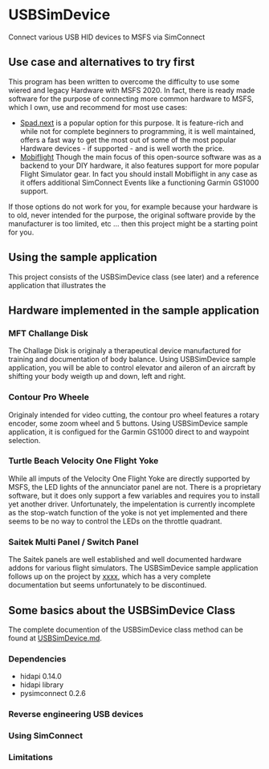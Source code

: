 # USBSimDevice
Connect various USB HID devices to MSFS via SimConnect
## Use case and alternatives to try first
This program has been written to overcome the difficulty to use some wiered and legacy Hardware with MSFS 2020. In fact, there is ready made software for the purpose of connecting more common hardware to MSFS, which I own, use and recommend for most use cases:
- [Spad.next](https://www.spadnext.com/home.html) is a popular option for this purpose. It is feature-rich and while not for complete beginners to programming, it is well maintained, offers a fast way to get the most out of some of the most popular Hardware devices - if supported - and is well worth the price. 
- [Mobiflight](https://www.mobiflight.com/en/index.html) Though the main focus of this open-source software was as a backend to your DIY hardware, it also features support for more popular Flight Simulator gear. In fact you should install Mobiflight in any case as it offers additional SimConnect Events like a functioning Garmin GS1000 support.

If those options do not work for you, for example because your hardware is to old, never intended for the purpose, the original software provide by the manufacturer is too limited, etc ... then this project might be a starting point for you.
## Using the sample application
This project consists of the USBSimDevice class (see later) and a reference application that illustrates the 
## Hardware implemented in the sample application
### MFT Challange Disk
The Challage Disk is originaly a therapeutical device manufactured for training and documentation of body balance. Using USBSimDevice sample application, you will be able to control elevator and aileron of an aircraft by shifting your body weigth up and down, left and right.  
### Contour Pro Wheele
Originaly intended for video cutting, the contour pro wheel features a rotary encoder, some zoom wheel and 5 buttons. Using USBSimDevice sample application, it is configued for the Garmin GS1000 direct to and waypoint selection. 
### Turtle Beach Velocity One Flight Yoke
While all imputs of the Velocity One Flight Yoke are directly supported by MSFS, the LED lights of the annunciator panel are not. There is a proprietary software, but it does only support a few variables and requires you to install yet another driver. Unfortunately, the impelentation is currently incomplete as the stop-watch function of the yoke is not yet implemented and there seems to be no way to control the LEDs on the throttle quadrant. 
### Saitek Multi Panel / Switch Panel
The Saitek panels are well established and well documented hardware addons for various flight simulators. The USBSimDevice sample application follows up on the project by [xxxx](https://www.github.com/xxx/fpanel), which has a very complete documentation but seems unfortunately to be discontinued.
## Some basics about the USBSimDevice Class
The complete documention of the USBSimDevice class method can be found at [USBSimDevice.md](USBSimDevice.md).
### Dependencies
- hidapi 0.14.0
- hidapi library 
- pysimconnect 0.2.6
### Reverse engineering USB devices
### Using SimConnect
### Limitations